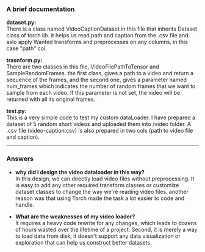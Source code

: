  ### A brief documentation ###
 **dataset.py:** <br />
 There is a class named VideoCaptionDataset in this file that inherits Dataset class of torch lib. it helps us read path and caption from the .csv file and   aslo apply Wanted transforms and preprocesses on any columns, in this case "path" col. 
 
 **trasnform.py:** <br />
 There are two classes in this file, VideoFilePathToTensor and  SampleRandomFrames. the first class, gives a path to a video and return a sequence of the frames, and the second one, gives a parameter named num_frames which indicates the number of random frames that we want to sample from each video. If this parameter is not set, the video will be returned with all its original frames.
 
 **test.py:** <br />
 This is a very simple code to test my custom dataLoader. I have prepared a dataset of 5 random short videos and uploaded them into /video folder. A .csv file (video-caption.csv) is also prepared in two cols (path to video file and caption). 
 - - - -

### Answers ###
- **why did I design the video dataloader in this way?**<br />
In this design, we can directly load video files without preprocessing. It is easy to add any other required transform classes or customize dataset classes to change the way we're reading video files. another reason was that using Torch made the task a lot easier to code and handle.

- **What are the weaknesses of my video loader?**<br />
It requires a heavy code rewrite for any changes, which leads to dozens of hours wasted over the lifetime of a project. Second, it is merely a way to load data from disk, it doesn't support any data visualization or exploration that can help us construct better datasets.
